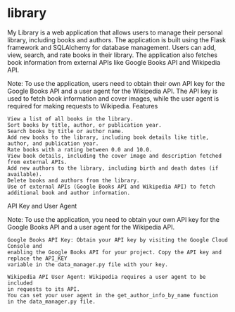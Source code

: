 # library
My Library is a web application that allows users to manage their personal library, including books and authors. The application is built using the Flask framework and SQLAlchemy for database management. Users can add, view, search, and rate books in their library. The application also fetches book information from external APIs like Google Books API and Wikipedia API.

Note: To use the application, users need to obtain their own API key for the Google Books API and a user agent for the Wikipedia API. The API key is used to fetch book information and cover images, while the user agent is required for making requests to Wikipedia.
Features

    View a list of all books in the library.
    Sort books by title, author, or publication year.
    Search books by title or author name.
    Add new books to the library, including book details like title, author, and publication year.
    Rate books with a rating between 0.0 and 10.0.
    View book details, including the cover image and description fetched from external APIs.
    Add new authors to the library, including birth and death dates (if available).
    Delete books and authors from the library.
    Use of external APIs (Google Books API and Wikipedia API) to fetch additional book and author information.

API Key and User Agent

Note: To use the application, you need to obtain your own API key for the Google Books API and a user agent for the Wikipedia API.

    Google Books API Key: Obtain your API key by visiting the Google Cloud Console and 
    enabling the Google Books API for your project. Copy the API key and replace the API_KEY 
    variable in the data_manager.py file with your key.

    Wikipedia API User Agent: Wikipedia requires a user agent to be included
    in requests to its API.
    You can set your user agent in the get_author_info_by_name function
    in the data_manager.py file.
